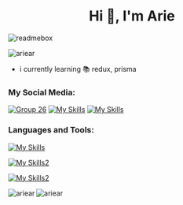 <h1 align="center">Hi 👋, I'm Arie</h1>
<!---<h3 align="center">A passionate web developer from Indonesia</h3>-->

![readmebox](https://github.com/ariear/ariear/assets/91861324/e8f8d8ae-9300-4610-9acb-a0f9b10a4114)

<p align="left"> <img src="https://komarev.com/ghpvc/?username=ariear&label=Profile%20views&color=0e75b6&style=flat" alt="ariear" /> </p>

- i currently learning 📚 redux, prisma
<h3 align="left">My Social Media:</h3>

[![Group 26](https://github.com/ariear/ariear/assets/91861324/ebbd51e2-f3e2-4994-80fb-654be6ced256)](https://www.facebook.com/profile.php?id=100070950729478)
[![My Skills](https://skillicons.dev/icons?i=instagram)](https://www.instagram.com/ariear.js/)
[![My Skills](https://skillicons.dev/icons?i=figma)](https://figma.com/@ariar)

<h3 align="left">Languages and Tools:</h3>

[![My Skills](https://skillicons.dev/icons?i=html,css,js,tailwind,react,nextjs,php,laravel)](https://skillicons.dev)

[![My Skills2](https://skillicons.dev/icons?i=mysql,mongodb,firebase)](https://skillicons.dev)

[![My Skills2](https://skillicons.dev/icons?i=figma,vscode,postman,git)](https://skillicons.dev)

<p><img align="left" src="https://github-readme-stats.vercel.app/api?username=ariear&show_icons=true&locale=en" alt="ariear" /></p>
<p><img align="center" src="https://github-readme-stats.vercel.app/api/top-langs?username=ariear&show_icons=true&locale=en&layout=compact" alt="ariear" /></p>
